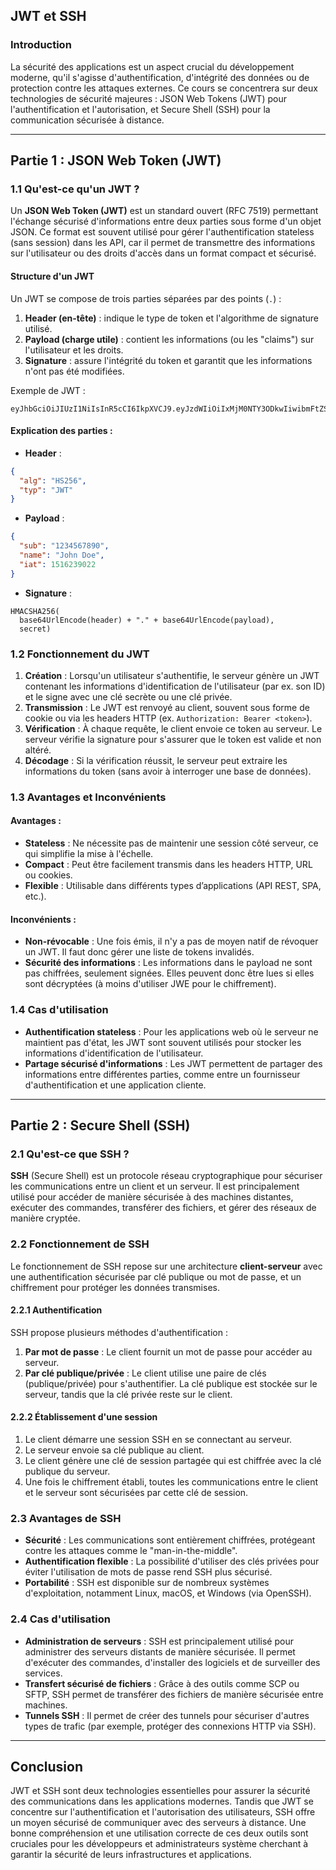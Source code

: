 ## JWT et SSH

### Introduction

La sécurité des applications est un aspect crucial du développement moderne, qu'il s'agisse d'authentification, d'intégrité des données ou de protection contre les attaques externes. Ce cours se concentrera sur deux technologies de sécurité majeures : JSON Web Tokens (JWT) pour l'authentification et l'autorisation, et Secure Shell (SSH) pour la communication sécurisée à distance.

---

## Partie 1 : JSON Web Token (JWT)

### 1.1 Qu'est-ce qu'un JWT ?

Un **JSON Web Token (JWT)** est un standard ouvert (RFC 7519) permettant l'échange sécurisé d'informations entre deux parties sous forme d'un objet JSON. Ce format est souvent utilisé pour gérer l'authentification stateless (sans session) dans les API, car il permet de transmettre des informations sur l'utilisateur ou des droits d'accès dans un format compact et sécurisé.

#### Structure d'un JWT
Un JWT se compose de trois parties séparées par des points (`.`) :
1. **Header (en-tête)** : indique le type de token et l'algorithme de signature utilisé.
2. **Payload (charge utile)** : contient les informations (ou les "claims") sur l'utilisateur et les droits.
3. **Signature** : assure l'intégrité du token et garantit que les informations n'ont pas été modifiées.

Exemple de JWT :
```
eyJhbGciOiJIUzI1NiIsInR5cCI6IkpXVCJ9.eyJzdWIiOiIxMjM0NTY3ODkwIiwibmFtZSI6IkpvaG4gRG9lIiwiaWF0IjoxNTE2MjM5MDIyfQ.SflKxwRJSMeKKF2QT4fwpMeJf36POk6yJV_adQssw5c
```

#### Explication des parties :
- **Header** : 
```json
{
  "alg": "HS256",
  "typ": "JWT"
}
```
- **Payload** :
```json
{
  "sub": "1234567890",
  "name": "John Doe",
  "iat": 1516239022
}
```
- **Signature** :
```
HMACSHA256(
  base64UrlEncode(header) + "." + base64UrlEncode(payload),
  secret)
```

### 1.2 Fonctionnement du JWT

1. **Création** : Lorsqu'un utilisateur s'authentifie, le serveur génère un JWT contenant les informations d'identification de l'utilisateur (par ex. son ID) et le signe avec une clé secrète ou une clé privée.
2. **Transmission** : Le JWT est renvoyé au client, souvent sous forme de cookie ou via les headers HTTP (ex. `Authorization: Bearer <token>`).
3. **Vérification** : À chaque requête, le client envoie ce token au serveur. Le serveur vérifie la signature pour s'assurer que le token est valide et non altéré.
4. **Décodage** : Si la vérification réussit, le serveur peut extraire les informations du token (sans avoir à interroger une base de données).

### 1.3 Avantages et Inconvénients

#### Avantages :
- **Stateless** : Ne nécessite pas de maintenir une session côté serveur, ce qui simplifie la mise à l'échelle.
- **Compact** : Peut être facilement transmis dans les headers HTTP, URL ou cookies.
- **Flexible** : Utilisable dans différents types d’applications (API REST, SPA, etc.).

#### Inconvénients :
- **Non-révocable** : Une fois émis, il n'y a pas de moyen natif de révoquer un JWT. Il faut donc gérer une liste de tokens invalidés.
- **Sécurité des informations** : Les informations dans le payload ne sont pas chiffrées, seulement signées. Elles peuvent donc être lues si elles sont décryptées (à moins d'utiliser JWE pour le chiffrement).

### 1.4 Cas d'utilisation
- **Authentification stateless** : Pour les applications web où le serveur ne maintient pas d'état, les JWT sont souvent utilisés pour stocker les informations d'identification de l'utilisateur.
- **Partage sécurisé d'informations** : Les JWT permettent de partager des informations entre différentes parties, comme entre un fournisseur d'authentification et une application cliente.

---

## Partie 2 : Secure Shell (SSH)

### 2.1 Qu'est-ce que SSH ?

**SSH** (Secure Shell) est un protocole réseau cryptographique pour sécuriser les communications entre un client et un serveur. Il est principalement utilisé pour accéder de manière sécurisée à des machines distantes, exécuter des commandes, transférer des fichiers, et gérer des réseaux de manière cryptée.

### 2.2 Fonctionnement de SSH

Le fonctionnement de SSH repose sur une architecture **client-serveur** avec une authentification sécurisée par clé publique ou mot de passe, et un chiffrement pour protéger les données transmises.

#### 2.2.1 Authentification
SSH propose plusieurs méthodes d'authentification :
1. **Par mot de passe** : Le client fournit un mot de passe pour accéder au serveur.
2. **Par clé publique/privée** : Le client utilise une paire de clés (publique/privée) pour s'authentifier. La clé publique est stockée sur le serveur, tandis que la clé privée reste sur le client.

#### 2.2.2 Établissement d'une session
1. Le client démarre une session SSH en se connectant au serveur.
2. Le serveur envoie sa clé publique au client.
3. Le client génère une clé de session partagée qui est chiffrée avec la clé publique du serveur.
4. Une fois le chiffrement établi, toutes les communications entre le client et le serveur sont sécurisées par cette clé de session.

### 2.3 Avantages de SSH

- **Sécurité** : Les communications sont entièrement chiffrées, protégeant contre les attaques comme le "man-in-the-middle".
- **Authentification flexible** : La possibilité d'utiliser des clés privées pour éviter l'utilisation de mots de passe rend SSH plus sécurisé.
- **Portabilité** : SSH est disponible sur de nombreux systèmes d'exploitation, notamment Linux, macOS, et Windows (via OpenSSH).

### 2.4 Cas d'utilisation

- **Administration de serveurs** : SSH est principalement utilisé pour administrer des serveurs distants de manière sécurisée. Il permet d'exécuter des commandes, d'installer des logiciels et de surveiller des services.
- **Transfert sécurisé de fichiers** : Grâce à des outils comme SCP ou SFTP, SSH permet de transférer des fichiers de manière sécurisée entre machines.
- **Tunnels SSH** : Il permet de créer des tunnels pour sécuriser d'autres types de trafic (par exemple, protéger des connexions HTTP via SSH).

---

## Conclusion

JWT et SSH sont deux technologies essentielles pour assurer la sécurité des communications dans les applications modernes. Tandis que JWT se concentre sur l'authentification et l'autorisation des utilisateurs, SSH offre un moyen sécurisé de communiquer avec des serveurs à distance. Une bonne compréhension et une utilisation correcte de ces deux outils sont cruciales pour les développeurs et administrateurs système cherchant à garantir la sécurité de leurs infrastructures et applications.
